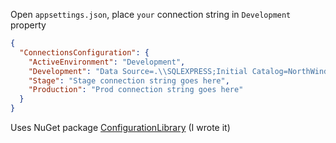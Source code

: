 ﻿Open `appsettings.json`, place `your` connection string in `Development` property

```json
{
  "ConnectionsConfiguration": {
    "ActiveEnvironment": "Development",
    "Development": "Data Source=.\\SQLEXPRESS;Initial Catalog=NorthWind2020;Integrated Security=True",
    "Stage": "Stage connection string goes here",
    "Production": "Prod connection string goes here"
  }
}
```

Uses NuGet package [ConfigurationLibrary](https://www.nuget.org/packages/ConfigurationLibrary/) (I wrote it)
